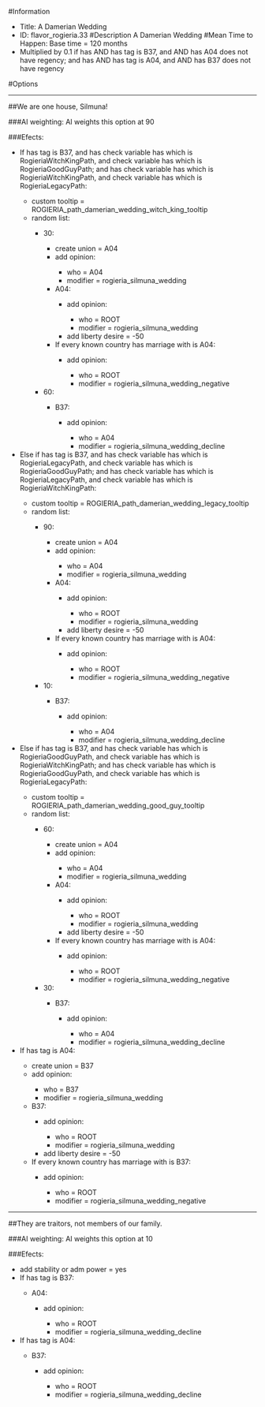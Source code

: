 #Information
 - Title: A Damerian Wedding
 - ID: flavor_rogieria.33
#Description
A Damerian Wedding
#Mean Time to Happen:
Base time = 120 months
 - Multiplied by 0.1 if has AND has tag is B37, and AND has A04 does not have regency; and has AND has tag is A04, and AND has B37 does not have regency

#Options

___
##We are one house, Silmuna!

###AI weighting:
AI weights this option at 90


###Efects:<ul><li>If has tag is B37, and  has check variable has which is RogieriaWitchKingPath, and check variable has which is RogieriaGoodGuyPath; and  has check variable has which is RogieriaWitchKingPath, and check variable has which is RogieriaLegacyPath:</li><ul><li>custom tooltip = ROGIERIA_path_damerian_wedding_witch_king_tooltip</li><li>random list:</li><ul><li>30:</li><ul><li>create union = A04</li><li>add opinion:</li><ul><li>who = A04</li><li>modifier = rogieria_silmuna_wedding</li></ul><li>A04:</li><ul><li>add opinion:</li><ul><li>who = ROOT</li><li>modifier = rogieria_silmuna_wedding</li></ul><li>add liberty desire = -50</li></ul><li>If every known country has marriage with is A04:</li><ul><li>add opinion:</li><ul><li>who = ROOT</li><li>modifier = rogieria_silmuna_wedding_negative</li></ul></ul></ul><li>60:</li><ul><li>B37:</li><ul><li>add opinion:</li><ul><li>who = A04</li><li>modifier = rogieria_silmuna_wedding_decline</li></ul></ul></ul></ul></ul><li>Else if has tag is B37, and  has check variable has which is RogieriaLegacyPath, and check variable has which is RogieriaGoodGuyPath; and  has check variable has which is RogieriaLegacyPath, and check variable has which is RogieriaWitchKingPath:</li><ul><li>custom tooltip = ROGIERIA_path_damerian_wedding_legacy_tooltip</li><li>random list:</li><ul><li>90:</li><ul><li>create union = A04</li><li>add opinion:</li><ul><li>who = A04</li><li>modifier = rogieria_silmuna_wedding</li></ul><li>A04:</li><ul><li>add opinion:</li><ul><li>who = ROOT</li><li>modifier = rogieria_silmuna_wedding</li></ul><li>add liberty desire = -50</li></ul><li>If every known country has marriage with is A04:</li><ul><li>add opinion:</li><ul><li>who = ROOT</li><li>modifier = rogieria_silmuna_wedding_negative</li></ul></ul></ul><li>10:</li><ul><li>B37:</li><ul><li>add opinion:</li><ul><li>who = A04</li><li>modifier = rogieria_silmuna_wedding_decline</li></ul></ul></ul></ul></ul><li>Else if has tag is B37, and  has check variable has which is RogieriaGoodGuyPath, and check variable has which is RogieriaWitchKingPath; and  has check variable has which is RogieriaGoodGuyPath, and check variable has which is RogieriaLegacyPath:</li><ul><li>custom tooltip = ROGIERIA_path_damerian_wedding_good_guy_tooltip</li><li>random list:</li><ul><li>60:</li><ul><li>create union = A04</li><li>add opinion:</li><ul><li>who = A04</li><li>modifier = rogieria_silmuna_wedding</li></ul><li>A04:</li><ul><li>add opinion:</li><ul><li>who = ROOT</li><li>modifier = rogieria_silmuna_wedding</li></ul><li>add liberty desire = -50</li></ul><li>If every known country has marriage with is A04:</li><ul><li>add opinion:</li><ul><li>who = ROOT</li><li>modifier = rogieria_silmuna_wedding_negative</li></ul></ul></ul><li>30:</li><ul><li>B37:</li><ul><li>add opinion:</li><ul><li>who = A04</li><li>modifier = rogieria_silmuna_wedding_decline</li></ul></ul></ul></ul></ul><li>If has tag is A04:</li><ul><li>create union = B37</li><li>add opinion:</li><ul><li>who = B37</li><li>modifier = rogieria_silmuna_wedding</li></ul><li>B37:</li><ul><li>add opinion:</li><ul><li>who = ROOT</li><li>modifier = rogieria_silmuna_wedding</li></ul><li>add liberty desire = -50</li></ul><li>If every known country has marriage with is B37:</li><ul><li>add opinion:</li><ul><li>who = ROOT</li><li>modifier = rogieria_silmuna_wedding_negative</li></ul></ul></ul></ul>

___
##They are traitors, not members of our family.

###AI weighting:
AI weights this option at 10


###Efects:<ul><li>add stability or adm power = yes</li><li>If has tag is B37:</li><ul><li>A04:</li><ul><li>add opinion:</li><ul><li>who = ROOT</li><li>modifier = rogieria_silmuna_wedding_decline</li></ul></ul></ul><li>If has tag is A04:</li><ul><li>B37:</li><ul><li>add opinion:</li><ul><li>who = ROOT</li><li>modifier = rogieria_silmuna_wedding_decline</li></ul></ul></ul></ul>
